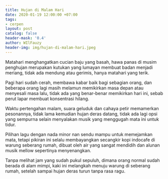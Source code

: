 ```yaml
---
title: Hujan di Malam Hari
date: 2020-01-19 12:00:00 +07:00
tags:
- cerpen
layout: post
catalog: false
header-mask: '0.4'
author: WIlFauzy
header-img: img/hujan-di-malam-hari.jpeg
---
```


Matahari menghangatkan cucian baju yang basah, hawa panas di musim penghujan merupakan kutukan yang lumayan membuat badan menjadi meriang, tidak ada mendung atau gerimis, hanya matahari yang terik.

Pagi hari sudah cerah, membawa kabar baik bagi sebagian orang, dan beberapa orang lagi masih melamun memikirkan masa depan atau menyesali masa lalu, tidak ada yang benar-benar memikirkan hari ini, sebab perut lapar membuat konsentrasi hilang.

Waktu pertengahan malam, suara geluduk dan cahaya petir memamerkan pesonannya, tidak lama kemudian hujan deras datang, tidak ada lagi opsi yang sempurna selain menyalakan musik yang menggugah mata ini untuk tidur.

Pilihan lagu dengan nada minor nan sendu mampu untuk memejamkan mata, tetapi pikiran ini selalu membayangkan secangkir kopi indocafe di warung seberang rumah, dibuat oleh air yang sangat mendidih dan alunan musik mellow sepertinya menyenangkan.

Tanpa melihat jam yang sudah pukul sepuluh, dimana orang normal sudah berada di alam mimpi, kaki ini melangkah menuju warung di seberang rumah, setelah sampai hujan deras turun tanpa rasa ragu.